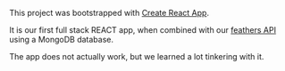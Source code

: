 This project was bootstrapped with [Create React App](https://github.com/facebookincubator/create-react-app).

It is our first full stack REACT app, when combined with our [feathers API](https://github.com/smilingkite/simpleCardGame) using a MongoDB database.

The app does not actually work, but we learned a lot tinkering with it. 

